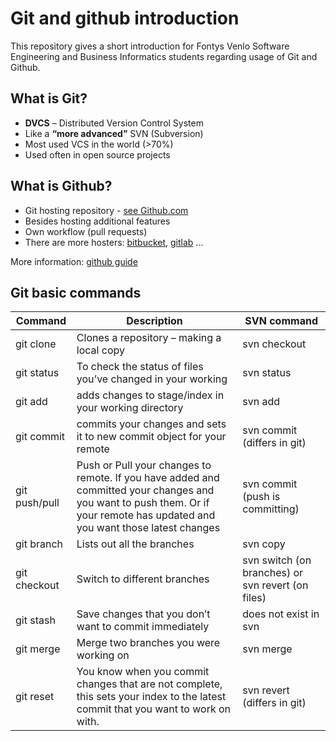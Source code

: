 # Git and github introduction

This repository gives a short introduction for Fontys Venlo Software Engineering and Business Informatics students regarding usage of Git and Github. 

## What is Git?

* **DVCS** – Distributed Version Control System
* Like a **“more advanced”** SVN (Subversion)
* Most used VCS in the world (>70%)
* Used often in open source projects

## What is Github?

* Git hosting repository - [see Github.com](https://www.github.com)
* Besides hosting additional features
* Own workflow (pull requests) 
* There are more hosters: [bitbucket](https://www.bitbucket.org), [gitlab](https://www.gitlab.com) ...

More information: [github guide](https://guides.github.com/introduction/git-handbook/)

## Git basic commands

Command | Description | SVN command
--------|-------------|-------------
git clone | Clones a repository – making a local copy | svn checkout 
git status | To check the status of files you’ve changed in your working | svn status
git add | adds changes to stage/index in your working directory | svn add 
git commit  | commits your changes and sets it to new commit object for your remote | svn commit (differs in git)
git push/pull | Push or Pull your changes to remote. If you have added and committed your changes and you want to push them. Or if your remote has updated and you want those latest changes | svn commit (push is committing)
git branch | Lists out all the branches | svn copy 
git checkout |Switch to different branches | svn switch (on branches) or svn revert (on files)
git stash | Save changes that you don’t want to commit immediately | does not exist in svn
git merge | Merge two branches you were working on | svn merge
git reset  | You know when you commit changes that are not complete, this sets your index to the latest commit that you want to work on with. | svn revert (differs in git) 

